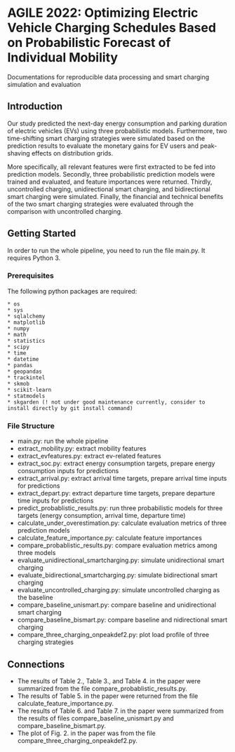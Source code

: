 # AGILE 2022: Optimizing Electric Vehicle Charging Schedules Based on Probabilistic Forecast of Individual Mobility
Documentations for reproducible data processing and smart charging simulation and evaluation

## Introduction
Our study predicted the next-day energy consumption and parking duration of electric vehicles (EVs) using three probabilistic models. Furthermore, two time-shifting smart charging strategies were simulated based on the prediction results to evaluate the monetary gains for EV users and peak-shaving effects on distribution grids.

More specifically, all relevant features were first extracted to be fed into prediction models. Secondly, three probabilistic prediction models were trained and evaluated, and feature importances were returned. Thirdly, uncontrolled charging, unidirectional smart charging, and bidirectional smart charging were simulated. Finally, the financial and technical benefits of the two smart charging strategies were evaluated through the comparison with uncontrolled charging.

## Getting Started

In order to run the whole pipeline, you need to run the file main.py. It requires Python 3.

### Prerequisites

The following python packages are required: 
```
* os
* sys
* sqlalchemy
* matplotlib
* numpy
* math
* statistics
* scipy
* time
* datetime
* pandas
* geopandas
* trackintel
* skmob
* scikit-learn
* statmodels
* skgarden (! not under good maintenance currently, consider to install directly by git install command)
```

### File Structure
   - main.py: run the whole pipeline
   - extract_mobility.py: extract mobility features
   - extract_evfeatures.py: extract ev-related features 
   - extract_soc.py: extract energy consumption targets, prepare energy consumption inputs for predictions
   - extract_arrival.py: extract arrival time targets, prepare arrival time inputs for predictions
   - extract_depart.py: extract departure time targets, prepare departure time inputs for predictions
   - predict_probablistic_results.py: run three probabilistic models for three targets (energy consumption, arrival time, departure time)
   - calculate_under_overestimation.py: calculate evaluation metrics of three prediction models
   - calculate_feature_importance.py: calculate feature importances
   - compare_probablistic_results.py: compare evaluation metrics among three models
   - evaluate_unidirectional_smartcharging.py: simulate unidirectional smart charging
   - evaluate_bidirectional_smartcharging.py: simulate bidirectional smart charging
   - evaluate_uncontrolled_charging.py: simulate uncontrolled charging as the baseline
   - compare_baseline_unismart.py: compare baseline and unidirectional smart charging
   - compare_baseline_bismart.py: compare baseline and nidirectional smart charging
   - compare_three_charging_onpeakdef2.py: plot load profile of three charging strategies

## Connections
   - The results of Table 2., Table 3., and Table 4. in the paper were summarized from the file compare_probablistic_results.py. 
   - The results of Table 5. in the paper were returned from the file calculate_feature_importance.py. 
   - The results of Table 6. and Table 7. in the paper were summarized from the results of files compare_baseline_unismart.py and compare_baseline_bismart.py. 
   - The plot of Fig. 2. in the paper was from the file compare_three_charging_onpeakdef2.py.
